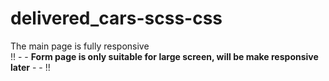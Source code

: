 # delivered_cars-scss-css

The main page is fully responsive <br>
!! - - <b>Form page is only suitable for large screen, will be make responsive later</b> - - !!
